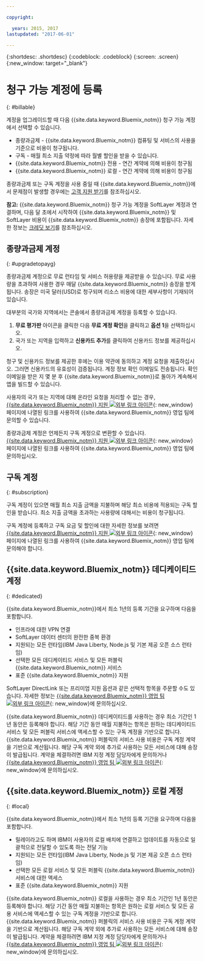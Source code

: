 ```yaml
---

copyright:

  years: 2015, 2017
lastupdated: "2017-06-01"

---
```


{:shortdesc: .shortdesc}
{:codeblock: .codeblock}
{:screen: .screen}
{:new_window: target="_blank"}

# 청구 가능 계정에 등록
{: #billable}

계정을 업그레이드할 때 다음 {{site.data.keyword.Bluemix_notm}} 청구 가능 계정에서 선택할 수 있습니다.  
  
  * 종량과금제 - {{site.data.keyword.Bluemix_notm}} 컴퓨팅 및 서비스의 사용을 기준으로 비용이 청구됩니다.
  * 구독 - 매월 최소 지출 약정에 따라 월별 할인을 받을 수 있습니다. 
  * {{site.data.keyword.Bluemix_notm}} 전용 - 연간 계약에 의해 비용이 청구됨
  * {{site.data.keyword.Bluemix_notm}} 로컬 - 연간 계약에 의해 비용이 청구됨  

종량과금제 또는 구독 계정을 사용 중일 때 {{site.data.keyword.Bluemix_notm}}에서 문제점이 발생할 경우에는 [고객 지원 받기](/docs/support/index.html#getting-customer-support)를 참조하십시오. 

**참고:** {{site.data.keyword.Bluemix_notm}} 청구 가능 계정을 SoftLayer 계정과 연결하며, 다음 달 초에서 시작하여 {{site.data.keyword.Bluemix_notm}} 및 SoftLayer 비용이 {{site.data.keyword.Bluemix_notm}} 송장에 포함됩니다. 자세한 정보는 [크레딧 보기](/docs/pricing/viewing_usage.html#credits)를 참조하십시오. 

## 종량과금제 계정
{: #upgradetopayg}

종량과금제 계정으로 무료 런타임 및 서비스 허용량을 제공받을 수 있습니다. 무료 사용량을 초과하여 사용한 경우 매달 {{site.data.keyword.Bluemix_notm}} 송장을 받게 됩니다. 송장은 미국 달러(USD)로 청구되며 리소스 비용에 대한 세부사항이 기재되어 있습니다. 

대부분의 국가와 지역에서는 콘솔에서 종량과금제 계정을 등록할 수 있습니다. 

  1. **무료 평가판** 아이콘을 클릭한 다음 **무료 계정 확인**을 클릭하고 **옵션 1**을 선택하십시오. 
  2. 국가 또는 지역을 입력하고 **신용카드 추가**를 클릭하여 신용카드 정보를 제공하십시오. 

청구 및 신용카드 정보를 제공한 후에는 이용 약관에 동의하고 계정 요청을 제출하십시오. 그러면 신용카드의 유효성이 검증됩니다. 계정 정보 확인 이메일도 전송됩니다. 확인 이메일을 받은 지 몇 분 후 {{site.data.keyword.Bluemix_notm}}로 돌아가 계속해서 앱을 빌드할 수 있습니다.  

사용자의 국가 또는 지역에 대해 온라인 요청을 처리할 수 없는 경우,
[{{site.data.keyword.Bluemix_notm}} 지원 ![외부 링크 아이콘](../icons/launch-glyph.svg)](http://ibm.biz/bluemixsupport){: new_window} 페이지에 나열된 링크를 사용하여 {{site.data.keyword.Bluemix_notm}} 영업 팀에 문의할 수 있습니다. 

종량과금제 계정은 언제든지 구독 계정으로 변환할 수 있습니다. [{{site.data.keyword.Bluemix_notm}} 지원 ![외부 링크 아이콘](../icons/launch-glyph.svg)](http://ibm.biz/bluemixsupport){: new_window} 페이지에 나열된 링크를 사용하여 {{site.data.keyword.Bluemix_notm}} 영업 팀에 문의하십시오. 

## 구독 계정
{: #subscription}

구독 계정이 있으면 매월 최소 지출 금액을 지불하며 해당 최소 비용에 적용되는 구독 할인을 받습니다. 최소 지출 금액을 초과하는 사용량에 대해서는 비용이 청구됩니다. 

구독 계정에 등록하고 구독 요금 및 할인에 대한 자세한 정보를 보려면 [{{site.data.keyword.Bluemix_notm}} 지원 ![외부 링크 아이콘](../icons/launch-glyph.svg)](http://ibm.biz/bluemixsupport){: new_window} 페이지에 나열된 링크를 사용하여 {{site.data.keyword.Bluemix_notm}} 영업 팀에 문의해야 합니다. 

## {{site.data.keyword.Bluemix_notm}} 데디케이티드 계정
{: #dedicated}

{{site.data.keyword.Bluemix_notm}}에서 최소 1년의 등록 기간을 요구하며 다음을 포함합니다. 

* 인프라에 대한 VPN 연결
* SoftLayer 데이터 센터의 완전한 중복 환경
* 지원되는 모든 런타임(IBM Java Liberty, Node.js 및 기본 제공 오픈 소스 런타임)
* 선택한 모든 데디케이티드 서비스 및 모든 퍼블릭 {{site.data.keyword.Bluemix_notm}} 서비스
* 표준 {{site.data.keyword.Bluemix_notm}} 지원

SoftLayer DirectLink 또는 프리미엄 지원 옵션과 같은 선택적 항목을 주문할 수도 있습니다. 자세한 정보는 [{{site.data.keyword.Bluemix_notm}} 영업 팀 ![외부 링크 아이콘](../icons/launch-glyph.svg)](http://ibm.biz/bluemixsupport){: new_window}에 문의하십시오. 

{{site.data.keyword.Bluemix_notm}} 데디케이티드를 사용하는 경우 최소 기간인 1년 동안은 등록해야 합니다. 해당 기간 동안 매월 지불하는 항목은 원하는 데디케이티드 서비스 및 모든 퍼블릭 서비스에 액세스할 수 있는 구독 계정을 기반으로 합니다. {{site.data.keyword.Bluemix_notm}} 퍼블릭의 서비스 사용 비용은 구독 계정 계약을 기반으로 계산됩니다. 해당 구독 계약 외에 추가로 사용하는 모든 서비스에 대해 송장이 발급됩니다. 계약을 체결하려면 IBM 지정 계정 담당자에게 문의하거나 [{{site.data.keyword.Bluemix_notm}} 영업 팀 ![외부 링크 아이콘](../icons/launch-glyph.svg)](http://ibm.biz/bluemixsupport){: new_window}에 문의하십시오. 

## {{site.data.keyword.Bluemix_notm}} 로컬 계정
{: #local}

{{site.data.keyword.Bluemix_notm}}에서 최소 1년의 등록 기간을 요구하며 다음을 포함합니다. 

* 릴레이라고도 하며 IBM이 사용자의 로컬 배치에 연결하고 업데이트를 자동으로 일괄적으로 전달할 수 있도록 하는 전달 기능
* 지원되는 모든 런타임(IBM Java Liberty, Node.js 및 기본 제공 오픈 소스 런타임)
* 선택한 모든 로컬 서비스 및 모든 퍼블릭 {{site.data.keyword.Bluemix_notm}} 서비스에 대한 액세스
* 표준 {{site.data.keyword.Bluemix_notm}} 지원

{{site.data.keyword.Bluemix_notm}} 로컬을 사용하는 경우 최소 기간인 1년 동안은 등록해야 합니다. 해당 기간 동안 매월 지불하는 항목은 원하는 로컬 서비스 및 모든 공용 서비스에 액세스할 수 있는 구독 계정을 기반으로 합니다. {{site.data.keyword.Bluemix_notm}} 퍼블릭의 서비스 사용 비용은 구독 계정 계약을 기반으로 계산됩니다. 해당 구독 계약 외에 추가로 사용하는 모든 서비스에 대해 송장이 발급됩니다. 계약을 체결하려면 IBM 지정 계정 담당자에게 문의하거나 [{{site.data.keyword.Bluemix_notm}} 영업 팀 ![외부 링크 아이콘](../icons/launch-glyph.svg)](http://ibm.biz/bluemixsupport){: new_window}에 문의하십시오. 
